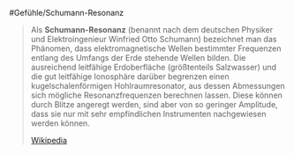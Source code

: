 #Gefühle/Schumann-Resonanz
> Als **Schumann-Resonanz** (benannt nach dem deutschen Physiker und Elektroingenieur Winfried Otto Schumann) bezeichnet man das Phänomen, dass elektromagnetische Wellen bestimmter Frequenzen entlang des Umfangs der Erde stehende Wellen bilden. Die ausreichend leitfähige Erdoberfläche (größtenteils Salzwasser) und die gut leitfähige Ionosphäre darüber begrenzen einen kugelschalenförmigen Hohlraumresonator, aus dessen Abmessungen sich mögliche Resonanzfrequenzen berechnen lassen. Diese können durch Blitze angeregt werden, sind aber von so geringer Amplitude, dass sie nur mit sehr empfindlichen Instrumenten nachgewiesen werden können.
>
> [Wikipedia](https://de.wikipedia.org/wiki/Schumann-Resonanz)